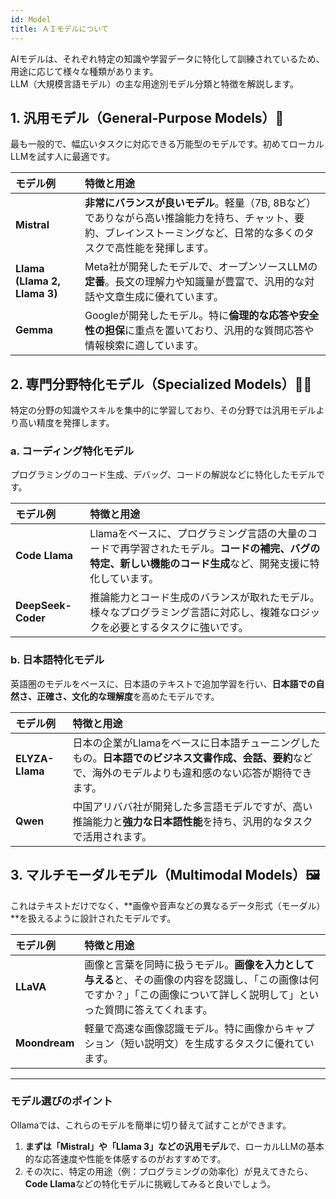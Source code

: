 ```yaml
---
id: Model
title: ＡＩモデルについて
---
```


AIモデルは、それぞれ特定の知識や学習データに特化して訓練されているため、用途に応じて様々な種類があります。<br />
LLM（大規模言語モデル）の主な用途別モデル分類と特徴を解説します。

## 1. 汎用モデル（General-Purpose Models）🤖

最も一般的で、幅広いタスクに対応できる万能型のモデルです。初めてローカルLLMを試す人に最適です。

| モデル例 | 特徴と用途 |
| :--- | :--- |
| **Mistral** | **非常にバランスが良いモデル**。軽量（7B, 8Bなど）でありながら高い推論能力を持ち、チャット、要約、ブレインストーミングなど、日常的な多くのタスクで高性能を発揮します。 |
| **Llama (Llama 2, Llama 3)** | Meta社が開発したモデルで、オープンソースLLMの**定番**。長文の理解力や知識量が豊富で、汎用的な対話や文章生成に優れています。 |
| **Gemma** | Googleが開発したモデル。特に**倫理的な応答や安全性の担保**に重点を置いており、汎用的な質問応答や情報検索に適しています。 |

## 2. 専門分野特化モデル（Specialized Models）🧑‍💻

特定の分野の知識やスキルを集中的に学習しており、その分野では汎用モデルより高い精度を発揮します。

### a. コーディング特化モデル

プログラミングのコード生成、デバッグ、コードの解説などに特化したモデルです。

| モデル例 | 特徴と用途 |
| :--- | :--- |
| **Code Llama** | Llamaをベースに、プログラミング言語の大量のコードで再学習されたモデル。**コードの補完、バグの特定、新しい機能のコード生成**など、開発支援に特化しています。 |
| **DeepSeek-Coder** | 推論能力とコード生成のバランスが取れたモデル。様々なプログラミング言語に対応し、複雑なロジックを必要とするタスクに強いです。 |

### b. 日本語特化モデル

英語圏のモデルをベースに、日本語のテキストで追加学習を行い、**日本語での自然さ、正確さ、文化的な理解度**を高めたモデルです。

| モデル例 | 特徴と用途 |
| :--- | :--- |
| **ELYZA-Llama** | 日本の企業がLlamaをベースに日本語チューニングしたもの。**日本語でのビジネス文書作成、会話、要約**などで、海外のモデルよりも違和感のない応答が期待できます。 |
| **Qwen** | 中国アリババ社が開発した多言語モデルですが、高い推論能力と**強力な日本語性能**を持ち、汎用的なタスクで活用されます。 |

## 3. マルチモーダルモデル（Multimodal Models）🖼️

これはテキストだけでなく、**画像や音声などの異なるデータ形式（モーダル）**を扱えるように設計されたモデルです。

| モデル例 | 特徴と用途 |
| :--- | :--- |
| **LLaVA** | 画像と言葉を同時に扱うモデル。**画像を入力として与える**と、その画像の内容を認識し、「この画像は何ですか？」「この画像について詳しく説明して」といった質問に答えてくれます。 |
| **Moondream** | 軽量で高速な画像認識モデル。特に画像からキャプション（短い説明文）を生成するタスクに優れています。 |

---

### モデル選びのポイント

Ollamaでは、これらのモデルを簡単に切り替えて試すことができます。

1.  **まずは「Mistral」や「Llama 3」などの汎用モデル**で、ローカルLLMの基本的な応答速度や性能を体感するのがおすすめです。
2.  その次に、特定の用途（例：プログラミングの効率化）が見えてきたら、**Code Llama**などの特化モデルに挑戦してみると良いでしょう。
